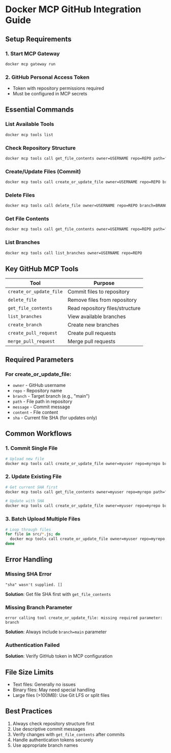 # Docker MCP GitHub Integration Guide

## Setup Requirements

### 1. Start MCP Gateway
```bash
docker mcp gateway run
```

### 2. GitHub Personal Access Token
- Token with repository permissions required
- Must be configured in MCP secrets

## Essential Commands

### List Available Tools
```bash
docker mcp tools list
```

### Check Repository Structure
```bash
docker mcp tools call get_file_contents owner=USERNAME repo=REPO path="/"
```

### Create/Update Files (Commit)
```bash
docker mcp tools call create_or_update_file owner=USERNAME repo=REPO branch=BRANCH path="FILEPATH" message="COMMIT_MESSAGE" content="$(cat LOCALFILE)"
```

### Delete Files
```bash
docker mcp tools call delete_file owner=USERNAME repo=REPO branch=BRANCH path="FILEPATH" message="COMMIT_MESSAGE"
```

### Get File Contents
```bash
docker mcp tools call get_file_contents owner=USERNAME repo=REPO path="FILEPATH"
```

### List Branches
```bash
docker mcp tools call list_branches owner=USERNAME repo=REPO
```

## Key GitHub MCP Tools

| Tool | Purpose |
|------|---------|
| `create_or_update_file` | Commit files to repository |
| `delete_file` | Remove files from repository |
| `get_file_contents` | Read repository files/structure |
| `list_branches` | View available branches |
| `create_branch` | Create new branches |
| `create_pull_request` | Create pull requests |
| `merge_pull_request` | Merge pull requests |

## Required Parameters

### For create_or_update_file:
- `owner` - GitHub username
- `repo` - Repository name
- `branch` - Target branch (e.g., "main")
- `path` - File path in repository
- `message` - Commit message
- `content` - File content
- `sha` - Current file SHA (for updates only)

## Common Workflows

### 1. Commit Single File
```bash
# Upload new file
docker mcp tools call create_or_update_file owner=myuser repo=myrepo branch=main path="src/file.js" message="Add new feature" content="$(cat src/file.js)"
```

### 2. Update Existing File
```bash
# Get current SHA first
docker mcp tools call get_file_contents owner=myuser repo=myrepo path="src/file.js"

# Update with SHA
docker mcp tools call create_or_update_file owner=myuser repo=myrepo branch=main path="src/file.js" message="Update feature" content="$(cat src/file.js)" sha="CURRENT_SHA"
```

### 3. Batch Upload Multiple Files
```bash
# Loop through files
for file in src/*.js; do
  docker mcp tools call create_or_update_file owner=myuser repo=myrepo branch=main path="$file" message="Upload $file" content="$(cat $file)"
done
```

## Error Handling

### Missing SHA Error
```
"sha" wasn't supplied. []
```
**Solution**: Get file SHA first with `get_file_contents`

### Missing Branch Parameter
```
error calling tool create_or_update_file: missing required parameter: branch
```
**Solution**: Always include `branch=main` parameter

### Authentication Failed
**Solution**: Verify GitHub token in MCP configuration

## File Size Limits
- Text files: Generally no issues
- Binary files: May need special handling
- Large files (>100MB): Use Git LFS or split files

## Best Practices
1. Always check repository structure first
2. Use descriptive commit messages
3. Verify changes with `get_file_contents` after commits
4. Handle authentication tokens securely
5. Use appropriate branch names